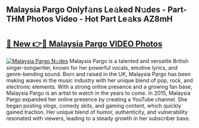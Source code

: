 ## Malaysia Pargo Onlyf𝚊ns Le𝚊ked N𝚞des - Part-THM Photos Video - Hot Part Le𝚊ks AZ8mH

# <h2><a href="http://ab57035.deff.icu/?id=Malaysia+Pargo">🔗 New 👉🔴 Malaysia Pargo VIDEO Photos</a></h2>

[![Malaysia Pargo N𝚞des](https://i.imgur.com/rIISA9y.gif)](http://ab57035.deff.icu/?id=Malaysia+Pargo)
Malaysia Pargo is a talented and versatile British singer-songwriter, known for her powerful vocals, emotive lyrics, and genre-bending sound. Born and raised in the UK, Malaysia Pargo has been making waves in the music industry with her unique blend of pop, rock, and electronic elements. With a strong online presence and a growing fan base, Malaysia Pargo is an artist to watch in the years to come. In 2015, Malaysia Pargo expanded her online presence by creating a YouTube channel. She began posting vlogs, comedy skits, and gaming content, which quickly gained traction. Her unique blend of humor, authenticity, and vulnerability resonated with viewers, leading to a steady growth in her subscriber base.

